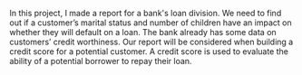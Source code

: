 In this project, I made a report for a bank's loan division.
We need to find out if a customer’s marital status and number of children have an impact on whether they will default on a loan. 
The bank already has some data on customers’ credit worthiness.
Our report will be considered when building a credit score for a potential customer. 
A credit score is used to evaluate the ability of a potential borrower to repay their loan.
